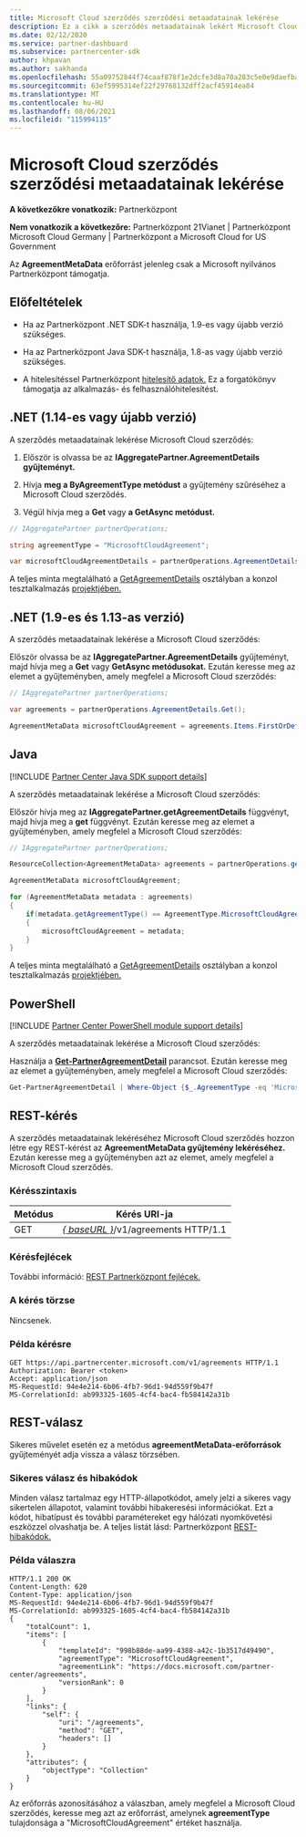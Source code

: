 ```yaml
---
title: Microsoft Cloud szerződés szerződési metaadatainak lekérése
description: Ez a cikk a szerződés metaadatainak lekért Microsoft Cloud szerződés.
ms.date: 02/12/2020
ms.service: partner-dashboard
ms.subservice: partnercenter-sdk
author: khpavan
ms.author: sakhanda
ms.openlocfilehash: 55a09752844f74caaf878f1e2dcfe3d8a70a283c5e0e9daefba89c558405690a
ms.sourcegitcommit: 63ef5995314ef22f29768132dff2acf45914ea84
ms.translationtype: MT
ms.contentlocale: hu-HU
ms.lasthandoff: 08/06/2021
ms.locfileid: "115994115"
---
```

# <a name="get-agreement-metadata-for-microsoft-cloud-agreement"></a>Microsoft Cloud szerződés szerződési metaadatainak lekérése

**A következőkre vonatkozik:** Partnerközpont

**Nem vonatkozik a következőre:** Partnerközpont 21Vianet | Partnerközpont Microsoft Cloud Germany | Partnerközpont a Microsoft Cloud for US Government

Az **AgreementMetaData** erőforrást jelenleg csak a Microsoft nyilvános Partnerközpont támogatja.

## <a name="prerequisites"></a>Előfeltételek

- Ha az Partnerközpont .NET SDK-t használja, 1.9-es vagy újabb verzió szükséges.

- Ha az Partnerközpont Java SDK-t használja, 1.8-as vagy újabb verzió szükséges.

- A hitelesítéssel Partnerközpont [hitelesítő adatok.](./partner-center-authentication.md) Ez a forgatókönyv támogatja az alkalmazás- és felhasználóhitelesítést.

## <a name="net-version-114-or-newer"></a>.NET (1.14-es vagy újabb verzió)

A szerződés metaadatainak lekérése Microsoft Cloud szerződés:

1. Először is olvassa be az **IAggregatePartner.AgreementDetails gyűjteményt.**

2. Hívja **meg a ByAgreementType metódust** a gyűjtemény szűréséhez a Microsoft Cloud szerződés.

3. Végül hívja meg a **Get** vagy **a GetAsync metódust.**

```csharp
// IAggregatePartner partnerOperations;

string agreementType = "MicrosoftCloudAgreement";

var microsoftCloudAgreementDetails = partnerOperations.AgreementDetails.ByAgreementType(agreementType).Get().Items.Single();
```

A teljes minta megtalálható a [GetAgreementDetails](https://github.com/PartnerCenterSamples/Partner-Center-SDK-Samples/blob/master/Source/Partner%20Center%20SDK%20Samples/Agreements/GetAgreementDetails.cs) osztályban a konzol tesztalkalmazás [projektjében.](https://github.com/PartnerCenterSamples/Partner-Center-SDK-Samples)

## <a name="net-version-19---113"></a>.NET (1.9-es és 1.13-as verzió)

A szerződés metaadatainak lekérése a Microsoft Cloud szerződés:

Először olvassa be az **IAggregatePartner.AgreementDetails** gyűjteményt, majd hívja meg a **Get** vagy **GetAsync metódusokat.** Ezután keresse meg az elemet a gyűjteményben, amely megfelel a Microsoft Cloud szerződés:

```csharp
// IAggregatePartner partnerOperations;

var agreements = partnerOperations.AgreementDetails.Get();

AgreementMetaData microsoftCloudAgreement = agreements.Items.FirstOrDefault (agr => agr.AgreementType == AgreementType.MicrosoftCloudAgreement);
```

## <a name="java"></a>Java

[!INCLUDE [Partner Center Java SDK support details](../includes/java-sdk-support.md)]

A szerződés metaadatainak lekérése a Microsoft Cloud szerződés:

Először hívja meg az **IAggregatePartner.getAgreementDetails** függvényt, majd hívja meg a **get** függvényt. Ezután keresse meg az elemet a gyűjteményben, amely megfelel a Microsoft Cloud szerződés:

```java
// IAggregatePartner partnerOperations;

ResourceCollection<AgreementMetaData> agreements = partnerOperations.getAgreements().get();

AgreementMetaData microsoftCloudAgreement;

for (AgreementMetaData metadata : agreements)
{
    if(metadata.getAgreementType() == AgreementType.MicrosoftCloudAgreement)
    {
        microsoftCloudAgreement = metadata;
    }
}
```

A teljes minta megtalálható a [GetAgreementDetails](https://github.com/microsoft/Partner-Center-Java-Samples/blob/master/sdk/src/main/java/com/microsoft/store/partnercenter/samples/agreements/GetAgreementDetails.java) osztályban a konzol tesztalkalmazás [projektjében.](https://github.com/Microsoft/Partner-Center-Java-Samples)

## <a name="powershell"></a>PowerShell

[!INCLUDE [Partner Center PowerShell module support details](../includes/powershell-module-support.md)]

A szerződés metaadatainak lekérése a Microsoft Cloud szerződés:

Használja a [**Get-PartnerAgreementDetail**](/powershell/module/partnercenter/get-partneragreementdetail) parancsot. Ezután keresse meg az elemet a gyűjteményben, amely megfelel a Microsoft Cloud szerződés:

```powershell
Get-PartnerAgreementDetail | Where-Object {$_.AgreementType -eq 'MicrosoftCloudAgreement'} | Select-Object -First 1
```

## <a name="rest-request"></a>REST-kérés

A szerződés metaadatainak lekéréséhez Microsoft Cloud szerződés hozzon létre egy REST-kérést az **AgreementMetaData gyűjtemény lekéréséhez.** Ezután keresse meg a gyűjteményben azt az elemet, amely megfelel a Microsoft Cloud szerződés.

### <a name="request-syntax"></a>Kérésszintaxis

| Metódus | Kérés URI-ja                                                         |
|--------|---------------------------------------------------------------------|
| GET    | [*\{ baseURL \}*](partner-center-rest-urls.md)/v1/agreements HTTP/1.1 |

### <a name="request-headers"></a>Kérésfejlécek

További információ: [REST Partnerközpont fejlécek.](headers.md)

### <a name="request-body"></a>A kérés törzse

Nincsenek.

### <a name="request-example"></a>Példa kérésre

```http
GET https://api.partnercenter.microsoft.com/v1/agreements HTTP/1.1
Authorization: Bearer <token>
Accept: application/json
MS-RequestId: 94e4e214-6b06-4fb7-96d1-94d559f9b47f
MS-CorrelationId: ab993325-1605-4cf4-bac4-fb584142a31b
```

## <a name="rest-response"></a>REST-válasz

Sikeres művelet esetén ez a metódus **agreementMetaData-erőforrások** gyűjteményét adja vissza a válasz törzsében.

### <a name="response-success-and-error-codes"></a>Sikeres válasz és hibakódok

Minden válasz tartalmaz egy HTTP-állapotkódot, amely jelzi a sikeres vagy sikertelen állapotot, valamint további hibakeresési információkat. Ezt a kódot, hibatípust és további paramétereket egy hálózati nyomkövetési eszközzel olvashatja be. A teljes listát lásd: Partnerközpont [REST-hibakódok.](error-codes.md)

### <a name="response-example"></a>Példa válaszra

```http
HTTP/1.1 200 OK
Content-Length: 620
Content-Type: application/json
MS-RequestId: 94e4e214-6b06-4fb7-96d1-94d559f9b47f
MS-CorrelationId: ab993325-1605-4cf4-bac4-fb584142a31b
{
    "totalCount": 1,
    "items": [
        {
            "templateId": "998b88de-aa99-4388-a42c-1b3517d49490",
            "agreementType": "MicrosoftCloudAgreement",
            "agreementLink": "https://docs.microsoft.com/partner-center/agreements",
            "versionRank": 0
        }
    ],
    "links": {
        "self": {
            "uri": "/agreements",
            "method": "GET",
            "headers": []
        }
    },
    "attributes": {
        "objectType": "Collection"
    }
}
```

Az erőforrás azonosításához a válaszban, amely megfelel a Microsoft Cloud szerződés, keresse meg azt az erőforrást, amelynek **agreementType** tulajdonsága a "MicrosoftCloudAgreement" értéket használja.
